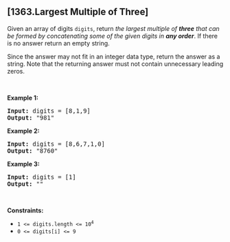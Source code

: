 ## [1363.Largest Multiple of Three]
<p>Given an array of digits <code>digits</code>, return <em>the largest multiple of <strong>three</strong> that can be formed by concatenating some of the given digits in <strong>any order</strong></em>. If there is no answer return an empty string.</p>

<p>Since the answer may not fit in an integer data type, return the answer as a string. Note that the returning answer must not contain unnecessary leading zeros.</p>

<p>&nbsp;</p>
<p><strong class="example">Example 1:</strong></p>

<pre>
<strong>Input:</strong> digits = [8,1,9]
<strong>Output:</strong> &quot;981&quot;
</pre>

<p><strong class="example">Example 2:</strong></p>

<pre>
<strong>Input:</strong> digits = [8,6,7,1,0]
<strong>Output:</strong> &quot;8760&quot;
</pre>

<p><strong class="example">Example 3:</strong></p>

<pre>
<strong>Input:</strong> digits = [1]
<strong>Output:</strong> &quot;&quot;
</pre>

<p>&nbsp;</p>
<p><strong>Constraints:</strong></p>

<ul>
	<li><code>1 &lt;= digits.length &lt;= 10<sup>4</sup></code></li>
	<li><code>0 &lt;= digits[i] &lt;= 9</code></li>
</ul>
